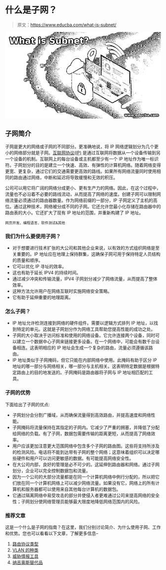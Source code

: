 # 什么是子网？

> 原文：<https://www.educba.com/what-is-subnet/>

![What is Subnet](img/365444d80d77820c5457fff1fca9de84.png)



## 子网简介

子网是更大的网络或子网的不同部分。更准确地说，将 IP 网络逻辑划分为几个更小的网络部分就是子网。[互联网协议(IP)](https://www.educba.com/what-is-ip/) 是通过互联网将数据从一个设备传输到另一个设备的机制。互联网上的每台设备或主机都至少有一个 IP 地址作为唯一标识符。子网划分的目的是建立一个快速、高效、有弹性的计算机网络。随着网络变得更宽、更复杂，通过它们的交通需要更高效的路线。如果所有网络流量同时使用相同的路由通过网络，中断和延迟将导致缓慢和无效的积压。

公司可以用它将广阔的网络分成更小、更有生产力的网络。因此，在这个过程中，流量也不必沿着不必要的路线流动，从而提高了网络的速度。创建子网可以限制网络流量必须通过的路由器数量。作为网络前缀的一部分，IP 子网定义了主机的高位。通过这种技术，网络被分成不同的子网。它还允许您最小化存储在路由器中的路由表的大小。它还扩大了现有 IP 地址的范围，并重新构建了 IP 地址。

<small>网页开发、编程语言、软件测试&其他</small>

### 我们为什么要使用子网？

*   对于想要进行技术扩张的大公司和其他企业来说，以有效的方式组织网络是至关重要的。IP 地址应在地理上保持群集，这确保子网可用于保持特定人员结构的质量和顺序。
*   它可以优化 IP 寻址的效率。
*   这也有助于延长 IPV4 的持续时间。
*   通过减少冲突和传输流量，IPV4 子网划分减少了网络流量，从而提高了整体效率。
*   这种方法允许用户在网络互联时实施网络安全策略。
*   它有助于延伸重要的地理距离。

### 怎么子网？

*   IP 地址允许检测连接到网络的硬件组件。需要以逻辑方式排列 IP 地址，以找到特定的单元。这就是子网划分作为网络工具帮助您提高性能的成功之处。
*   子网的大小取决于访问标准和使用的网络设备。它允许连接两个设备，同时可以建立一个数据中心子网来链接更多设备。在一个网络中，可能会有数千台设备相连。这表明相应的 IP 地址会生成一个复杂的路由，流量必须遵循该路由。
*   IP 地址类似于子网掩码，但它只能在内部网络中使用。此掩码有助于区分 IP 地址的哪一部分与网络相关，哪一部分与主机相关。这表明特定数据是根据特定路由上的目的地发送的。子网掩码是路由器将子网与 IP 地址相匹配的工具。

### 子网的优势

下面给出了子网的优点:

*   子网划分会分割广播域，从而确保流量得到高效路由，并提高速度和网络性能。
*   子网掩码将流量保持在其指定的子网内。它减少了严重的拥塞，并降低了分配给网络的负载。有了子网，数据包需要传输的距离更短，从而提高了网络效率。
*   用户应该更加注意更大范围网络中包含多个子网的路由图。这些将支持所涉及的检测风险。电话将不能到达带有子网的整个网络；这意味着组织可以决定哪些硬件和用户可以访问更敏感的数据。有可能提高网络安全性。
*   在大公司内部，良好的管理是必不可少的。这延伸到路由器和网络。通过子网划分，企业可以完全控制数据包和流量。
*   因为一个公司的大部分流量都是在同一个计算机网络中例行分配的，所以把它们放在同一个计算机网络上可以减少网络流量。如果没有它，网络上的所有计算机和服务器都可以使用来自其他每台计算机的数据包。
*   它通过隔离网络中易受攻击的部分并使侵入者更难通过公司来提高网络的安全性；子网划分使网络管理员能够最大限度地降低网络范围内的风险。

### 推荐文章

这是一个什么是子网的指南？在这里，我们分别讨论简介、为什么使用子网、工作和优势。您也可以看看以下文章，了解更多信息–

1.  [路由协议类型](https://www.educba.com/routing-protocols-types/)
2.  [VLAN 的种类](https://www.educba.com/types-of-vlan/)
3.  [威胁情报工具](https://www.educba.com/threat-intelligence-tools/)
4.  [纳吉奥斯替代品](https://www.educba.com/nagios-alternatives/)





